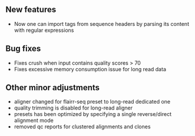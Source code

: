 ## New features

- Now one can import tags from sequence headers by parsing its content with regular expressions

## Bug fixes

- Fixes crush when input contains quality scores > 70
- Fixes excessive memory consumption issue for long read data

## Other minor adjustments
- aligner changed for flairr-seq preset to long-read dedicated one
- quality trimming is disabled for long-read aligner
- presets has been optimized by specifying a single reverse/direct alignment mode
- removed qc reports for clustered alignments and clones